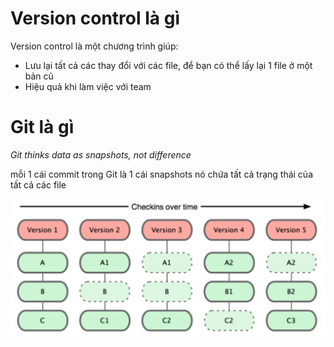 # Version control là gì

Version control là một chương trình giúp:

* Lưu lại tất cả các thay đổi với các file, để bạn có thể lấy lại 1 file ở một bản cũ
* Hiệu quả khi làm việc với team

# Git là gì

*Git thinks data as snapshots, not difference*

mỗi 1 cái commit trong Git
là 1 cái snapshots
nó chứa tất cả trạng thái của tất cả các file

![alt text](./../../../assets/img/git/snapshot_of_file.png)


